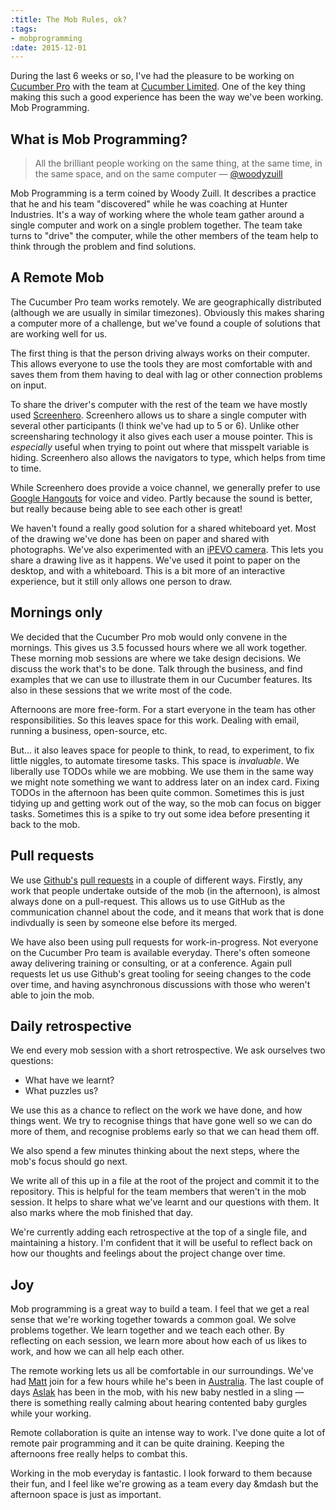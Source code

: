 ```yaml
---
:title: The Mob Rules, ok?
:tags:
- mobprogramming
:date: 2015-12-01
---
```

During the last 6 weeks or so, I've had the pleasure to be working on [Cucumber
Pro](https://cucumber.io/pro) with the team at [Cucumber
Limited](https://cucumber.io/). One of the key thing making this such a good
experience has been the way we've been working. Mob Programming.

## What is Mob Programming?

> All the brilliant people working on the same thing, at the same time, in the
> same space, and on the same computer &mdash; [@woodyzuill](https://twitter.com/woodyzuill)

Mob Programming is a term coined by Woody Zuill. It describes a practice that he
and his team "discovered" while he was coaching at Hunter Industries. It's a way
of working where the whole team gather around a single computer and work on
a single problem together. The team take turns to "drive" the computer, while
the other members of the team help to think through the problem and find
solutions.

## A Remote Mob

The Cucumber Pro team works remotely. We are geographically distributed
(although we are usually in similar timezones). Obviously this makes sharing
a computer more of a challenge, but we've found a couple of solutions that are
working well for us.

The first thing is that the person driving always works on their computer. This
allows everyone to use the tools they are most comfortable with and saves them
from them having to deal with lag or other connection problems on input.

To share the driver's computer with the rest of the team we have mostly used
[Screenhero](https://screenhero.com/). Screenhero allows us to share a single
computer with several other participants (I think we've had up to 5 or 6).
Unlike other screensharing technology it also gives each user a mouse pointer.
This is _especially_ useful when trying to point out where that misspelt
variable is hiding. Screenhero also allows the navigators to type, which helps
from time to time.

While Screenhero does provide a voice channel, we generally prefer to use
[Google Hangouts](https://hangouts.google.com/) for voice and video. Partly
because the sound is better, but really because being able to see each other is
great!

We haven't found a really good solution for a shared whiteboard yet. Most of the
drawing we've done has been on paper and shared with photographs. We've also
experimented with an [iPEVO
camera](http://www.ipevo.com/prods/Point-2-View-USB-Camera). This lets you share
a drawing live as it happens. We've used it point to paper on the desktop, and
with a whiteboard. This is a bit more of an interactive experience, but it still
only allows one person to draw.

## Mornings only

We decided that the Cucumber Pro mob would only convene in the mornings. This
gives us 3.5 focussed hours where we all work together. These morning mob
sessions are where we take design decisions. We discuss the work that's to be
done.  Talk through the business, and find examples that we can use to
illustrate them in our Cucumber features. Its also in these sessions that we
write most of the code.

Afternoons are more free-form. For a start everyone in the team has other
responsibilities. So this leaves space for this work. Dealing with email,
running a business, open-source, etc.

But... it also leaves space for people to think, to read, to experiment, to fix
little niggles, to automate tiresome tasks. This space is _invaluable_. We
liberally use TODOs while we are mobbing. We use them in the same way we might
note something we want to address later on an index card. Fixing TODOs in the
afternoon has been quite common. Sometimes this is just tidying up and getting
work out of the way, so the mob can focus on bigger tasks. Sometimes this is
a spike to try out some idea before presenting it back to the mob.

## Pull requests

We use [Github's](https://github.com) [pull
requests](https://help.github.com/articles/using-pull-requests/) in a couple of
different ways. Firstly, any work that people undertake outside of the mob (in
the afternoon), is almost always done on a pull-request. This allows us to use
GitHub as the communication channel about the code, and it means that work that
is done indivdually is seen by someone else before its merged.

We have also been using pull requests for work-in-progress. Not everyone on the
Cucumber Pro team is available everyday. There's often someone away delivering
training or consulting, or at a conference. Again pull requests let us use
Github's great tooling for seeing changes to the code over time, and having
asynchronous discussions with those who weren't able to join the mob.

## Daily retrospective

We end every mob session with a short retrospective. We ask ourselves two
questions:

  - What have we learnt?
  - What puzzles us?

We use this as a chance to reflect on the work we have done, and how things
went. We try to recognise things that have gone well so we can do more of them,
and recognise problems early so that we can head them off.

We also spend a few minutes thinking about the next steps, where the mob's focus
should go next.

We write all of this up in a file at the root of the project and commit it to
the repository. This is helpful for the team members that weren't in the mob
session. It helps to share what we've learnt and our questions with them. It
also marks where the mob finished that day.

We're currently adding each retrospective at the top of a single file, and
maintaining a history. I'm confident that it will be useful to reflect back on
how our thoughts and feelings about the project change over time.

## Joy

Mob programming is a great way to build a team. I feel that we get a real sense
that we're working together towards a common goal. We solve problems together.
We learn together and we teach each other. By reflecting on each session, we
learn more about how each of us likes to work, and how we can all help each
other.

The remote working lets us all be comfortable in our surroundings. We've had
[Matt](https://twitter.com/mattwynne) join for a few hours while he's been in
[Australia](https://cucumber.io/events/cukeup-australia-2015). The last couple
of days [Aslak](https://twitter.com/aslak_hellesoy) has been in the mob, with
his new baby nestled in a sling &mdash; there is something really calming about
hearing contented baby gurgles while your working.

Remote collaboration is quite an intense way to work. I've done quite a lot of
remote pair programming and it can be quite draining. Keeping the afternoons
free really helps to combat this.

Working in the mob everyday is fantastic. I look forward to them because their
fun, and I feel like we're growing as a team every day &mdash but the afternoon
space is just as important.
